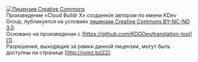 [![Лицензия Creative Commons](http://i.creativecommons.org/l/by-nc-nd/3.0/88x31.png)][0]  
Произведение «Cloud Buildr X» созданное автором по имени KDev Group, публикуется на условиях [лицензии Creative Commons BY-NC-ND 3.0][0].  
Основано на произведении с [https://github.com/KDGDev/translation-tool][1].  
Разрешения, выходящие за рамки данной лицензии, могут быть доступны на странице [http://romz.bz][2].

[0]: http://creativecommons.org/licenses/by-nc-nd/3.0/deed.ru
[1]: https://github.com/KDGDev/translation-tool
[2]: http://romz.bz
